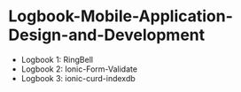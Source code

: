 # Logbook-Mobile-Application-Design-and-Development


- Logbook 1: RingBell
- Logbook 2: Ionic-Form-Validate
- Logbook 3: ionic-curd-indexdb
